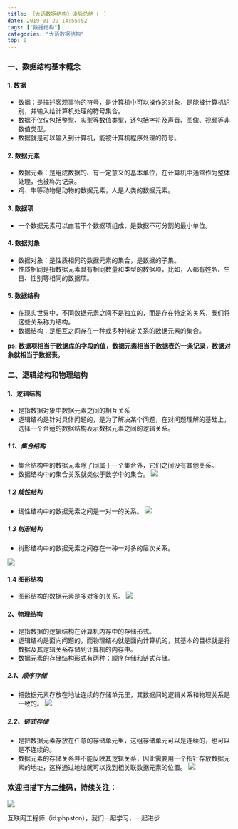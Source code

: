 ```yaml
---
title: 《大话数据结构》读后总结（一）
date: 2019-01-29 14:55:52
tags: ["数据结构"]
categories: "大话数据结构"
top: 0
---
```


### 一、数据结构基本概念

#### 1. 数据

- 数据：是描述客观事物的符号，是计算机中可以操作的对象，是能被计算机识别，并输入给计算机处理的符号集合。
- 数据不仅仅包括整型、实型等数值类型，还包括字符及声音、图像、视频等非数值类型。
- 数据就是可以输入到计算机，能被计算机程序处理的符号。

#### 2. 数据元素

- 数据元素：是组成数据的、有一定意义的基本单位，在计算机中通常作为整体处理，也被称为记录。
- 鸡、牛等动物是动物的数据元素，人是人类的数据元素。

#### 3. 数据项

- 一个数据元素可以由若干个数据项组成，是数据不可分割的最小单位。

#### 4. 数据对象

- 数据对象：是性质相同的数据元素的集合，是数据的子集。
- 性质相同是指数据元素具有相同数量和类型的数据项，比如，人都有姓名、生日、性别等相同的数据项。

#### 5. 数据结构

- 在现实世界中，不同数据元素之间不是独立的，而是存在特定的关系，我们将这些关系称为结构。
- 数据结构：是相互之间存在一种或多种特定关系的数据元素的集合。

 **ps: 数据项相当于数据库的字段的值，数据元素相当于数据表的一条记录，数据对象就相当于数据表。**

### 二、逻辑结构和物理结构

#### 1、逻辑结构

- 是指数据对象中数据元素之间的相互关系
- 逻辑结构是针对具体问题的，是为了解决某个问题，在对问题理解的基础上，选择一个合适的数据结构表示数据元素之间的逻辑关系。

##### 1.1、集合结构

  - 集合结构中的数据元素除了同属于一个集合外，它们之间没有其他关系。
  - 数据结构中的集合关系就类似于数学中的集合。
  ![](http://ww1.sinaimg.cn/large/a616b9a4gy1g4y04dwv1tj20lc0kz74g.jpg)

##### 1.2 线性结构

  - 线性结构中的数据元素之间是一对一的关系。
 ![](http://ww1.sinaimg.cn/large/a616b9a4gy1g4y05xfyw6j20lc0cf74b.jpg)

##### 1.3 树形结构

  - 树形结构中的数据元素之间存在一种一对多的层次关系。

  ![](http://ww1.sinaimg.cn/large/a616b9a4gy1g4y06o59wgj20lc0aoq2z.jpg)

#### 1.4 图形结构

  - 图形结构的数据元素是多对多的关系。
  ![](http://ww1.sinaimg.cn/large/a616b9a4gy1g4y064j5wbj20lc0hzglq.jpg)

#### 2、物理结构

- 是指数据的逻辑结构在计算机内存中的存储形式。
- 逻辑结构是面向问题的，而物理结构就是面向计算机的，其基本的目标就是将数据及其逻辑关系存储到计算机的内存中。
- 数据元素的存储结构形式有两种：顺序存储和链式存储。

##### 2.1、顺序存储

  - 把数据元素存放在地址连续的存储单元里，其数据间的逻辑关系和物理关系是一致的。
  ![](http://ww1.sinaimg.cn/large/a616b9a4gy1g4y074f02zj20lc039mx4.jpg)

##### 2.2、链式存储

  - 是把数据元素存放在任意的存储单元里，这组存储单元可以是连续的，也可以是不连续的。
  - 数据元素的存储关系并不能反映其逻辑关系，因此需要用一个指针存放数据元素的地址，这样通过地址就可以找到相关联数据元素的位置。
![](http://ww1.sinaimg.cn/large/a616b9a4gy1g4y07a1l9nj20lc0jwq35.jpg)

### 欢迎扫描下方二维码，持续关注：

![](https://ww1.sinaimg.cn/large/a616b9a4gy1g4xzv954a4j20760763yo.jpg)

互联网工程师（id:phpstcn），我们一起学习，一起进步
